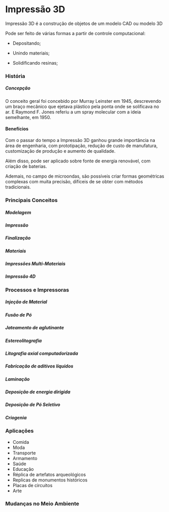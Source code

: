 # Impressão 3D

Impressão 3D é a construção de objetos de um modelo CAD ou modelo 3D

Pode ser feito de várias formas a partir de controle computacional:

- Depositando;

- Unindo materiais;

- Solidificando resinas;

### História

##### Concepção

O conceito geral foi concebido por Murray Leinster em 1945, descrevendo um braço mecânico que ejetava plástico pela ponta onde se solificava no ar.
E Raymond F. Jones referiu a um spray molecular com a ideia semelhante, em 1950.

#### Benefícios

Com o passar do tempo a Impressão 3D ganhou grande importância na área de engenharia, com prototipação, redução de custo de manufatura, customização de produção e aumento de qualidade.

Além disso, pode ser aplicado sobre fonte de energia renovável, com criação de baterias.

Ademais, no campo de microondas, são possíveis criar formas geométricas complexas com muita precisão, difíceis de se obter com métodos tradicionais.

### Principais Conceitos

##### Modelagem

##### Impressão

##### Finalização

##### Materiais

##### Impressões Multi-Materiais

##### Impressão 4D

### Processos e Impressoras

##### Injeção de Material

##### Fusão de Pó

##### Jateamento de aglutinante

##### Estereolitografia

##### Litografia axial computadorizada

##### Fabricação de aditivos líquidos

##### Laminação

##### Deposição de energia dirigida

##### Deposição de Pó Seletivo

##### Criogenia

### Aplicações

- Comida
- Moda
- Transporte
- Armamento
- Saúde
- Educação
- Réplica de artefatos arqueológicos
- Replicas de monumentos históricos
- Placas de circuitos
- Arte

### Mudanças no Meio Ambiente